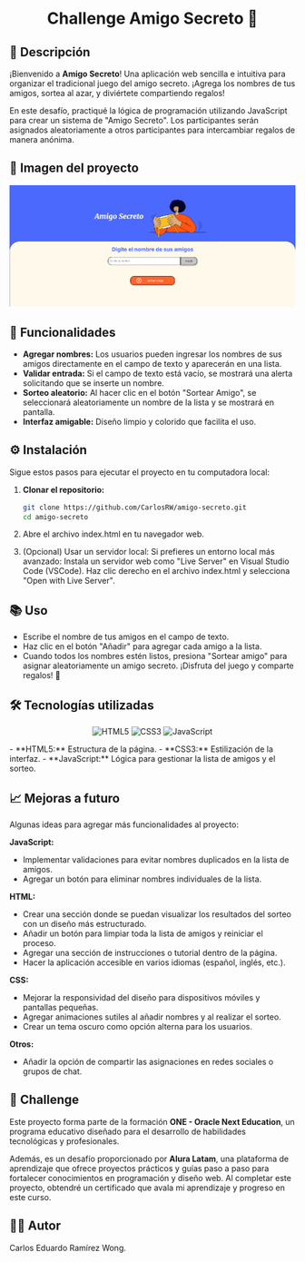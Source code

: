 <h1 align="center"> Challenge Amigo Secreto 🎁 </h1>

## 📄 Descripción
¡Bienvenido a **Amigo Secreto**!
Una aplicación web sencilla e intuitiva para organizar el tradicional juego del amigo secreto. ¡Agrega los nombres de tus amigos, sortea al azar, y diviértete compartiendo regalos!

En este desafío, practiqué la lógica de programación utilizando JavaScript para crear un sistema de "Amigo Secreto". Los participantes serán asignados aleatoriamente a otros participantes para intercambiar regalos de manera anónima.

## 📸 Imagen del proyecto
![Vista previa del proyecto](https://github.com/CarlosRW/Amigo-Secreto/blob/main/assets/imagen%20proyecto%20amigo-secreto.png?raw=true)

## 🚀 Funcionalidades
- **Agregar nombres:** Los usuarios pueden ingresar los nombres de sus amigos directamente en el campo de texto y aparecerán en una lista.
- **Validar entrada:** Si el campo de texto está vacío, se mostrará una alerta solicitando que se inserte un nombre.
- **Sorteo aleatorio:** Al hacer clic en el botón "Sortear Amigo", se seleccionará aleatoriamente un nombre de la lista y se mostrará en pantalla.
- **Interfaz amigable:** Diseño limpio y colorido que facilita el uso.

## ⚙️ Instalación
Sigue estos pasos para ejecutar el proyecto en tu computadora local:
1. **Clonar el repositorio:**
   ```bash
   git clone https://github.com/CarlosRW/amigo-secreto.git
   cd amigo-secreto
2. Abre el archivo index.html en tu navegador web.

3. (Opcional) Usar un servidor local: Si prefieres un entorno local más avanzado:
Instala un servidor web como "Live Server" en Visual Studio Code (VSCode).
Haz clic derecho en el archivo index.html y selecciona "Open with Live Server".

## 📚 Uso
- Escribe el nombre de tus amigos en el campo de texto.
- Haz clic en el botón "Añadir" para agregar cada amigo a la lista.
- Cuando todos los nombres estén listos, presiona "Sortear amigo" para asignar aleatoriamente un amigo secreto.
¡Disfruta del juego y comparte regalos! 🎉

## 🛠️ Tecnologías utilizadas

<p align="center">
  <img src="https://img.icons8.com/?size=100&id=20909&format=png&color=000000" alt="HTML5" width="80"/>
  <img src="https://img.icons8.com/?size=100&id=21278&format=png&color=000000" alt="CSS3" width="80"/>
  <img src="https://img.icons8.com/?size=100&id=108784&format=png&color=000000" alt="JavaScript" width="80"/>
</p>
- **HTML5:** Estructura de la página.
- **CSS3:** Estilización de la interfaz.
- **JavaScript:** Lógica para gestionar la lista de amigos y el sorteo.

## 📈 Mejoras a futuro
Algunas ideas para agregar más funcionalidades al proyecto:

**JavaScript:**
- Implementar validaciones para evitar nombres duplicados en la lista de amigos.
- Agregar un botón para eliminar nombres individuales de la lista.

**HTML:**
- Crear una sección donde se puedan visualizar los resultados del sorteo con un diseño más estructurado.
- Añadir un botón para limpiar toda la lista de amigos y reiniciar el proceso.
- Agregar una sección de instrucciones o tutorial dentro de la página.
- Hacer la aplicación accesible en varios idiomas (español, inglés, etc.).

**CSS:**
- Mejorar la responsividad del diseño para dispositivos móviles y pantallas pequeñas.
- Agregar animaciones sutiles al añadir nombres y al realizar el sorteo.
- Crear un tema oscuro como opción alterna para los usuarios.

**Otros:**
- Añadir la opción de compartir las asignaciones en redes sociales o grupos de chat.

## 🎯 Challenge
Este proyecto forma parte de la formación **ONE - Oracle Next Education**, un programa educativo diseñado para el desarrollo de habilidades tecnológicas y profesionales.

Además, es un desafío proporcionado por **Alura Latam**, una plataforma de aprendizaje que ofrece proyectos prácticos y guías paso a paso para fortalecer conocimientos en programación y diseño web. Al completar este proyecto, obtendré un certificado que avala mi aprendizaje y progreso en este curso.

## 👩‍💻 Autor
Carlos Eduardo Ramírez Wong.
